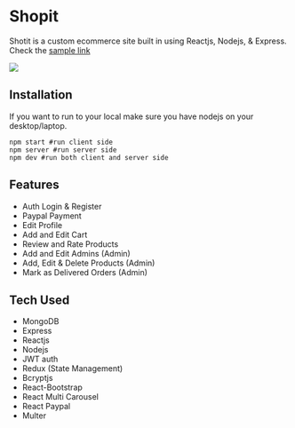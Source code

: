 # Shopit

Shotit is a custom ecommerce site built in using Reactjs, Nodejs, & Express.
Check the [sample link](https://shopitapp.herokuapp.com/)

![](shopit.gif)

## Installation

If you want to run to your local make sure you have nodejs on your desktop/laptop.

```
npm start #run client side
npm server #run server side
npm dev #run both client and server side
```

## Features

- Auth Login & Register
- Paypal Payment
- Edit Profile
- Add and Edit Cart
- Review and Rate Products
- Add and Edit Admins (Admin)
- Add, Edit & Delete Products (Admin)
- Mark as Delivered Orders (Admin)

## Tech Used

- MongoDB
- Express
- Reactjs
- Nodejs
- JWT auth
- Redux (State Management)
- Bcryptjs
- React-Bootstrap
- React Multi Carousel
- React Paypal
- Multer
